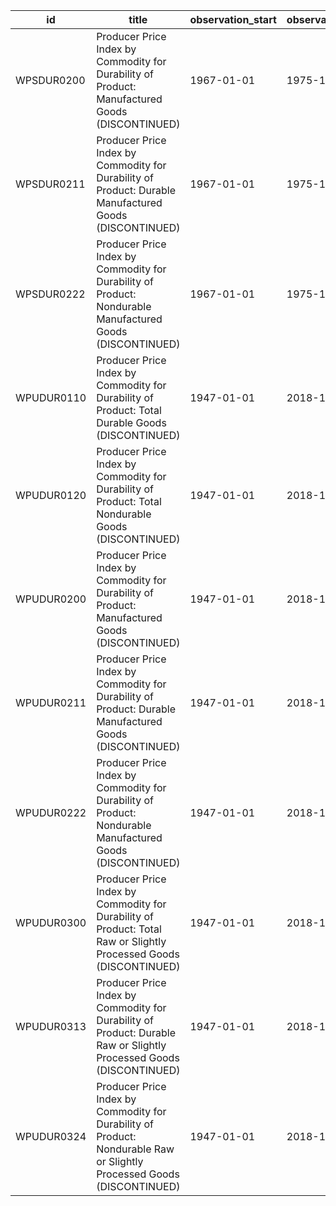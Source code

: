 | id         | title                                                                                                                  | observation_start   | observation_end   |
|------------|------------------------------------------------------------------------------------------------------------------------|---------------------|-------------------|
| WPSDUR0200 | Producer Price Index by Commodity for Durability of Product: Manufactured Goods (DISCONTINUED)                         | 1967-01-01          | 1975-12-01        |
| WPSDUR0211 | Producer Price Index by Commodity for Durability of Product: Durable Manufactured Goods (DISCONTINUED)                 | 1967-01-01          | 1975-12-01        |
| WPSDUR0222 | Producer Price Index by Commodity for Durability of Product: Nondurable Manufactured Goods (DISCONTINUED)              | 1967-01-01          | 1975-12-01        |
| WPUDUR0110 | Producer Price Index by Commodity for Durability of Product: Total Durable Goods (DISCONTINUED)                        | 1947-01-01          | 2018-12-01        |
| WPUDUR0120 | Producer Price Index by Commodity for Durability of Product: Total Nondurable Goods (DISCONTINUED)                     | 1947-01-01          | 2018-12-01        |
| WPUDUR0200 | Producer Price Index by Commodity for Durability of Product: Manufactured Goods (DISCONTINUED)                         | 1947-01-01          | 2018-12-01        |
| WPUDUR0211 | Producer Price Index by Commodity for Durability of Product: Durable Manufactured Goods (DISCONTINUED)                 | 1947-01-01          | 2018-12-01        |
| WPUDUR0222 | Producer Price Index by Commodity for Durability of Product: Nondurable Manufactured Goods (DISCONTINUED)              | 1947-01-01          | 2018-12-01        |
| WPUDUR0300 | Producer Price Index by Commodity for Durability of Product: Total Raw or Slightly Processed Goods (DISCONTINUED)      | 1947-01-01          | 2018-12-01        |
| WPUDUR0313 | Producer Price Index by Commodity for Durability of Product: Durable Raw or Slightly Processed Goods (DISCONTINUED)    | 1947-01-01          | 2018-12-01        |
| WPUDUR0324 | Producer Price Index by Commodity for Durability of Product: Nondurable Raw or Slightly Processed Goods (DISCONTINUED) | 1947-01-01          | 2018-12-01        |